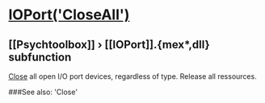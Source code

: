 # [IOPort('CloseAll')](IOPort-CloseAll) 
## [[Psychtoolbox]] &#8250; [[IOPort]].{mex*,dll} subfunction


[Close](Close) all open I/O port devices, regardless of type. Release all ressources.  
  


###See also:
'Close'
